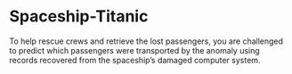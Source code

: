 # Spaceship-Titanic
To help rescue crews and retrieve the lost passengers, you are challenged to predict which passengers were transported by the anomaly using records recovered from the spaceship’s damaged computer system.
